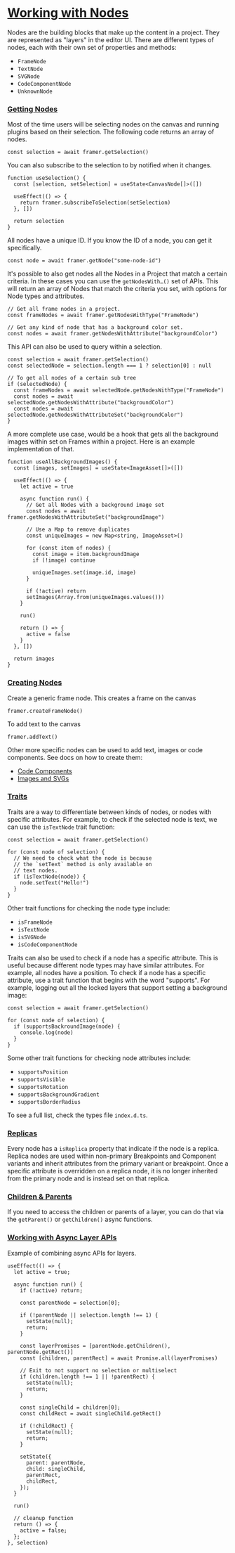 # [Working with Nodes](https://www.framer.com/developers/nodes#working-with-nodes)
Nodes are the building blocks that make up the content in a project. They are represented as "layers" in the editor UI. 
There are different types of nodes, each with their own set of properties and methods:
  * `FrameNode`
  * `TextNode`
  * `SVGNode`
  * `CodeComponentNode`
  * `UnknownNode`


### [Getting Nodes](https://www.framer.com/developers/nodes#getting-nodes)
Most of the time users will be selecting nodes on the canvas and running plugins based on their selection. The following code returns an array of nodes.
```
const selection = await framer.getSelection()
```

You can also subscribe to the selection to by notified when it changes.
```
function useSelection() {
  const [selection, setSelection] = useState<CanvasNode[]>([])

  useEffect(() => {
    return framer.subscribeToSelection(setSelection)
  }, [])

  return selection
}
```

All nodes have a unique ID. If you know the ID of a node, you can get it specifically.
```
const node = await framer.getNode("some-node-id")
```

It's possible to also get nodes all the Nodes in a Project that match a certain criteria. In these cases you can use the `getNodesWith…()` set of APIs.
This will return an array of Nodes that match the criteria you set, with options for Node types and attributes. 
```
// Get all frame nodes in a project.
const frameNodes = await framer.getNodesWithType("FrameNode")

// Get any kind of node that has a background color set.
const nodes = await framer.getNodesWithAttribute("backgroundColor")
```

This API can also be used to query within a selection. 
```
const selection = await framer.getSelection()
const selectedNode = selection.length === 1 ? selection[0] : null

// To get all nodes of a certain sub tree
if (selectedNode) {
  const frameNodes = await selectedNode.getNodesWithType("FrameNode")
  const nodes = await selectedNode.getNodesWithAttribute("backgroundColor")
  const nodes = await selectedNode.getNodesWithAttributeSet("backgroundColor")
}
```

A more complete use case, would be a hook that gets all the background images within set on Frames within a project. Here is an example implementation of that.
```
function useAllBackgroundImages() {
  const [images, setImages] = useState<ImageAsset[]>([])

  useEffect(() => {
    let active = true

    async function run() {
      // Get all Nodes with a background image set
      const nodes = await framer.getNodesWithAttributeSet("backgroundImage")

      // Use a Map to remove duplicates
      const uniqueImages = new Map<string, ImageAsset>()

      for (const item of nodes) {
        const image = item.backgroundImage
        if (!image) continue

        uniqueImages.set(image.id, image)
      }

      if (!active) return
      setImages(Array.from(uniqueImages.values()))
    }

    run()

    return () => {
      active = false
    }
  }, [])

  return images
}
```

### [Creating Nodes](https://www.framer.com/developers/nodes#creating-nodes)
Create a generic frame node. This creates a frame on the canvas
```
framer.createFrameNode()
```

To add text to the canvas
```
framer.addText()
```

Other more specific nodes can be used to add text, images or code components. See docs on how to create them:
  * [Code Components](https://www.framer.com/)
  * [Images and SVGs](https://www.framer.com/)


### [Traits](https://www.framer.com/developers/nodes#traits)
Traits are a way to differentiate between kinds of nodes, or nodes with specific attributes.
For example, to check if the selected node is text, we can use the `isTextNode` trait function:
```
const selection = await framer.getSelection()

for (const node of selection) {
  // We need to check what the node is because 
  // the `setText` method is only available on 
  // text nodes.
  if (isTextNode(node)) {
    node.setText("Hello!")
  }
}
```

Other trait functions for checking the node type include:
  * `isFrameNode`
  * `isTextNode`
  * `isSVGNode`
  * `isCodeComponentNode`


Traits can also be used to check if a node has a specific attribute. This is useful because different node types may have similar attributes. For example, all nodes have a position.
To check if a node has a specific attribute, use a trait function that begins with the word "supports".
For example, logging out all the locked layers that support setting a background image:
```
const selection = await framer.getSelection()

for (const node of selection) {
  if (supportsBackroundImage(node) {
    console.log(node)
  }
}
```

Some other trait functions for checking node attributes include:
  * `supportsPosition`
  * `supportsVisible`
  * `supportsRotation`
  * `supportsBackgroundGradient`
  * `supportsBorderRadius`


To see a full list, check the types file `index.d.ts`.
### [Replicas](https://www.framer.com/developers/nodes#replicas)
Every node has a `isReplica` property that indicate if the node is a replica. Replica nodes are used within non-primary Breakpoints and Component variants and inherit attributes from the primary variant or breakpoint. Once a specific attribute is overridden on a replica node, it is no longer inherited from the primary node and is instead set on that replica.
### [Children & Parents](https://www.framer.com/developers/nodes#children-parents)
If you need to access the children or parents of a layer, you can do that via the `getParent()` or `getChildren()` async functions.
### [Working with Async Layer APIs](https://www.framer.com/developers/nodes#working-with-async-layer-apis)
Example of combining async APIs for layers.
```
useEffect(() => {
  let active = true;
  
  async function run() {
    if (!active) return;
    
    const parentNode = selection[0];

    if (!parentNode || selection.length !== 1) {
      setState(null);
      return;
    }
  
    const layerPromises = [parentNode.getChildren(), parentNode.getRect()]
    const [children, parentRect] = await Promise.all(layerPromises)
  
    // Exit to not support no selection or multiselect
    if (children.length !== 1 || !parentRect) {
      setState(null);
      return;
    }
  
    const singleChild = children[0];
    const childRect = await singleChild.getRect()
    
    if (!childRect) {
      setState(null);
      return;
    }
  
    setState({
      parent: parentNode,
      child: singleChild,
      parentRect,
      childRect,
    });
  }

  run()
  
  // cleanup function
  return () => {
    active = false;
  };
}, selection)
```

